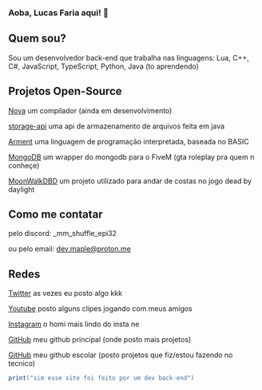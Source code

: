 ### Aoba, Lucas Faria aqui! 👋

## Quem sou?

Sou um desenvolvedor back-end que trabalha nas linguagens: Lua, C++, C#, JavaScript, TypeScript, Python, Java (to aprendendo)

## Projetos Open-Source

[Nova](https://github.com/jet2tlf/Nova) um compilador (ainda em desenvolvimento)

[storage-api](https://github.com/jet2tlf/storage-api) uma api de armazenamento de arquivos feita em java

[Arment](https://github.com/jet2tlf/Arment) uma linguagem de programação interpretada, baseada no BASIC

[MongoDB](https://github.com/jet2tlf/mongodb) um wrapper do mongodb para o FiveM (gta roleplay pra quem n conheçe)

[MoonWalkDBD](https://github.com/jet2tlf/MoonWalkDBD) um projeto utilizado para andar de costas no jogo dead by daylight

## Como me contatar

pelo discord: _mm_shuffle_epi32

ou pelo email: dev.maple@proton.me

## Redes

[Twitter](https://twitter.com/JET2TLF) as vezes eu posto algo kkk

[Youtube](https://www.youtube.com/channel/UCWgTUjU3bJ02sujoSY7SS2w) posto alguns clipes jogando com meus amigos

[Instagram](https://instagram.com/lucas.fariamo/) o homi mais lindo do insta ne

[GitHub](https://github.com/jet2tlf) meu github principal (onde posto mais projetos)

[GitHub](https://github.com/zwlucas) meu github escolar (posto projetos que fiz/estou fazendo no tecnico)


```lua
print("sim esse site foi feito por um dev back-end")
```